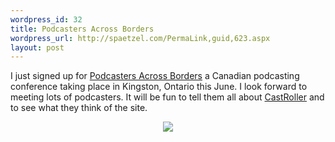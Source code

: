 ```yaml
--- 
wordpress_id: 32
title: Podcasters Across Borders
wordpress_url: http://spaetzel.com/PermaLink,guid,623.aspx
layout: post
---
```

I just signed up for <a href="http://www.podcastersacrossborders.com">Podcasters Across
        Borders</a> a Canadian podcasting conference taking place in Kingston, Ontario this
        June. I look forward to meeting lots of podcasters. It will be fun to tell them all
        about <a href="http://castroller.com">CastRoller</a> and to see what they think of
        the site.<br />
        <p align="center">
        <a href="http://www.podcastersacrossborders.com"><img src="http://podcastersacrossborders.com/images/pab_horizontal_big.jpg"></a>
        </p>
        <img width="0" height="0" src="http://spaetzel.com/aggbug.ashx?id=623" />

